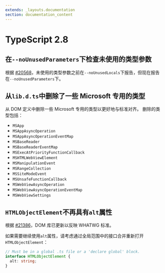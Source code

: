 ```yaml
---
extends: _layouts.documentation
section: documentation_content
---
```


# TypeScript 2.8

## 在`--noUnusedParameters`下检查未使用的类型参数

根据 [\#20568](https://github.com/Microsoft/TypeScript/issues/20568)，未使用的类型参数之前在`--noUnusedLocals`下报告，但现在报告在`--noUnusedParameters`下。

## 从`lib.d.ts`中删除了一些 Microsoft 专用的类型

从 DOM 定义中删除一些 Microsoft 专用的类型以更好地与标准对齐。 删除的类型包括：

- `MSApp`
- `MSAppAsyncOperation`
- `MSAppAsyncOperationEventMap`
- `MSBaseReader`
- `MSBaseReaderEventMap`
- `MSExecAtPriorityFunctionCallback`
- `MSHTMLWebViewElement`
- `MSManipulationEvent`
- `MSRangeCollection`
- `MSSiteModeEvent`
- `MSUnsafeFunctionCallback`
- `MSWebViewAsyncOperation`
- `MSWebViewAsyncOperationEventMap`
- `MSWebViewSettings`

## `HTMLObjectElement`不再具有`alt`属性

根据 [\#21386](https://github.com/Microsoft/TypeScript/issues/21386)，DOM 库已更新以反映 WHATWG 标准。

如果需要继续使用`alt`属性，请考虑通过全局范围中的接口合并重新打开`HTMLObjectElement`：

```typescript
// Must be in a global .ts file or a 'declare global' block.
interface HTMLObjectElement {
  alt: string;
}
```
